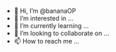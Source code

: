 - 👋 Hi, I’m @bananaOP
- 👀 I’m interested in ...
- 🌱 I’m currently learning ...
- 💞️ I’m looking to collaborate on ...
- 📫 How to reach me ...

<!---
bananaOP/bananaOP is a ✨ special ✨ repository because its `README.md` (this file) appears on your GitHub profile.
You can click the Preview link to take a look at your changes.
--->
